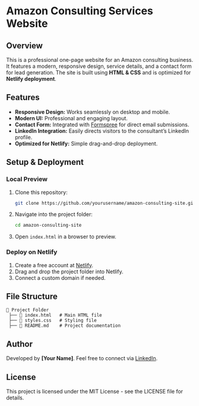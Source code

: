 # Amazon Consulting Services Website

## Overview
This is a professional one-page website for an Amazon consulting business. It features a modern, responsive design, service details, and a contact form for lead generation. The site is built using **HTML & CSS** and is optimized for **Netlify deployment**.

## Features
- **Responsive Design:** Works seamlessly on desktop and mobile.
- **Modern UI:** Professional and engaging layout.
- **Contact Form:** Integrated with [Formspree](https://formspree.io/) for direct email submissions.
- **LinkedIn Integration:** Easily directs visitors to the consultant’s LinkedIn profile.
- **Optimized for Netlify:** Simple drag-and-drop deployment.

## Setup & Deployment
### Local Preview
1. Clone this repository:
   ```sh
   git clone https://github.com/yourusername/amazon-consulting-site.git
   ```
2. Navigate into the project folder:
   ```sh
   cd amazon-consulting-site
   ```
3. Open `index.html` in a browser to preview.

### Deploy on Netlify
1. Create a free account at [Netlify](https://www.netlify.com/).
2. Drag and drop the project folder into Netlify.
3. Connect a custom domain if needed.

## File Structure
```
📁 Project Folder
 ├── 📄 index.html   # Main HTML file
 ├── 📄 styles.css   # Styling file
 ├── 📄 README.md    # Project documentation
```

## Author
Developed by **[Your Name]**. Feel free to connect via [LinkedIn](https://linkedin.com/in/yourprofile).

## License
This project is licensed under the MIT License - see the LICENSE file for details.
